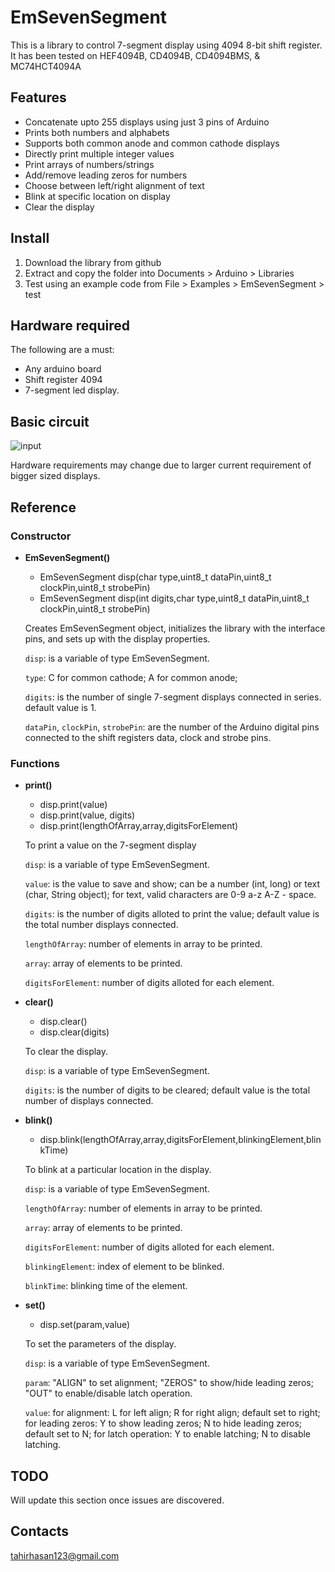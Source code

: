 # EmSevenSegment

This is a library to control 7-segment display using 4094 8-bit shift register.
It has been tested on HEF4094B, CD4094B,  CD4094BMS, & MC74HCT4094A 

## Features
  - Concatenate upto 255 displays using just 3 pins of Arduino
  - Prints both numbers and alphabets
  - Supports both common anode and common cathode displays
  - Directly print multiple integer values
  - Print arrays of numbers/strings
  - Add/remove leading zeros for numbers
  - Choose between left/right alignment of text
  - Blink at specific location on display
  - Clear the display

## Install

1. Download the library from github
2. Extract and copy the folder into Documents > Arduino > Libraries
3. Test using an example code from File > Examples > EmSevenSegment > test

## Hardware required

The following are a must:
  - Any arduino board
  - Shift register 4094
  - 7-segment led display.

## Basic circuit

![input](https://raw.githubusercontent.com/ssuhrid/arduino-seven-segment-using-4094-Library/master/extras/1234.png)

Hardware requirements may change due to larger current requirement of bigger sized displays.

## Reference

### Constructor

* __EmSevenSegment()__
  * EmSevenSegment disp(char type,uint8_t dataPin,uint8_t clockPin,uint8_t strobePin)
  * EmSevenSegment disp(int digits,char type,uint8_t dataPin,uint8_t clockPin,uint8_t strobePin)
    
  Creates EmSevenSegment object, initializes the library with the interface pins, and sets up with the display properties.

  `disp`: is a variable of type EmSevenSegment.

  `type`: C for common cathode;
  A for common anode;

  `digits`: is the number of single 7-segment displays connected in series. default value is 1.

  `dataPin`, `clockPin`, `strobePin`: are the number of the Arduino digital pins connected to the shift registers data, clock and strobe pins.
  
### Functions

* __print()__
  * disp.print(value)
  * disp.print(value, digits)
  * disp.print(lengthOfArray,array,digitsForElement)

  To print a value on the 7-segment display

  `disp`: is a variable of type EmSevenSegment.

  `value`: is the value to save and show;
  can be a number (int, long) or text (char, String object);
  for text, valid characters are 0-9 a-z A-Z - space.

  `digits`: is the number of digits alloted to print the value;
  default value is the total number displays connected.

  `lengthOfArray`: number of elements in array to be printed.

  `array`: array of elements to be printed.

  `digitsForElement`: number of digits alloted for each element.

* __clear()__
  * disp.clear()
  * disp.clear(digits)

  To clear the display.

  `disp`: is a variable of type EmSevenSegment.

  `digits`: is the number of digits to be cleared;
  default value is the total number of displays connected.

* __blink()__
  * disp.blink(lengthOfArray,array,digitsForElement,blinkingElement,blinkTime)

  To blink at a particular location in the display.

  `disp`: is a variable of type EmSevenSegment.

  `lengthOfArray`: number of elements in array to be printed.

  `array`: array of elements to be printed.

  `digitsForElement`: number of digits alloted for each element.

  `blinkingElement`: index of element to be blinked.

  `blinkTime`: blinking time of the element.

* __set()__
  * disp.set(param,value)

  To set the parameters of the display.

  `disp`: is a variable of type EmSevenSegment.

  `param`: "ALIGN" to set alignment; "ZEROS" to show/hide leading zeros; "OUT" to enable/disable latch operation.
  
  `value`: for alignment: L for left align; R for right align; default set to right;
  for leading zeros: Y to show leading zeros; N to hide leading zeros; default set to N;
  for latch operation: Y to enable latching; N to disable latching.
    
## TODO

  Will update this section once issues are discovered.

## Contacts

tahirhasan123@gmail.com
